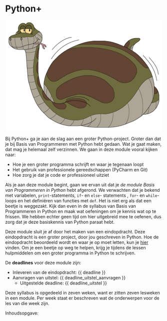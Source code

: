 # Python+

![Fat Python](assets/d5opepe-d6f86be4-ce81-430b-b75f-d2fba9d64169.jpg)

Bij Python+ ga je aan de slag aan een groter Python-project. Groter dan dat je bij Basis van Programmeren met Python hebt gedaan. Wat je gaat maken, dat mag je helemaal zelf verzinnen. We gaan in deze module vooral kijken naar:

- Hoe je een groter programma schrijft en waar je tegenaan loopt
- Het gebruik van professionele gereedschappen (PyCharm en Git)
- Hoe zorg je dat je code er professioneel uitziet

Als je aan deze module begint, gaan we ervan uit dat je *de module Basis van Programmeren in Python* hebt afgerond. We verwachten dat je bekend met variabelen, `print`-statements, `if`- en `else`- statements , `for`- en `while`-loops en het definiëren van functies met `def`. Het is niet erg als dat een beetje is weggezakt. Kijk dan even in de syllabus van Basis van Programmeren in Python en maak wat oefeningen om je kennis wat op te frissen. We hebben echter geen tijd om hier uitgebreid mee te oefenen, dus zorg dat je deze basiskennis van Python paraat hebt.

Deze module sluit je af door het maken van een eindopdracht. Deze eindopdracht is een groter project, door jou geschreven in Python. Hoe de eindopdracht beoordeeld wordt en waar je op moet letten, kun je [hier](eindopdracht.md) vinden. Om je een beetje op weg te helpen, krijg je tijdens de lessen hulpmiddelen om een groter programma in Python te schrijven.

De **deadlines** voor deze module zijn:

- Inleveren van de eindopdracht: {{ deadline }}
- Aanvragen van uitstel: {{ deadline_uitstel_aanvragen }}
  - Uitgestelde deadline: {{ deadline_uitstel }}

Deze syllabus is opgedeeld in zeven weken, want er zitten zeven lesweken in een module. Per week staat er beschreven wat de onderwerpen voor de les van die week zijn.

Inhoudsopgave:

```{tableofcontents}
```
